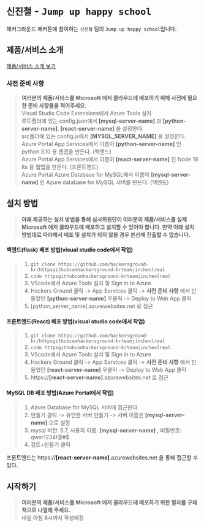 # `신진철` - `Jump up happy school`

해커그라운드 해커톤에 참여하는 `신진철` 팀의 `Jump up happy school`입니다.

## 제품/서비스 소개

<!-- 아래 링크는 지우지 마세요 -->
[제품/서비스 소개 보기](TOPIC.md)
<!-- 위 링크는 지우지 마세요 -->

### 사전 준비 사항

> **여러분의 제품/서비스를 Microsoft 애저 클라우드에 배포하기 위해 사전에 필요한 준비 사항들을 적어주세요.**<br>
> Visual Studio Code Extensions에서 Azure Tools 설치<br>
> 루트폴더에 있는 config.json에서 **[mysql-server-name]** 과 **[python-server-name]**, **[react-server-name]** 을 설정한다.<br>
> src폴더에 있는 config.js에서 **[MYSQL_SERVER_NAME]** 을 설정한다.<br>
> Azure Portal App Services에서 이름이 **[python-server-name]** 인 python 3.10 용 웹앱을 만든다. (백엔드)<br>
> Azure Portal App Services에서 이름이 **[react-server-name]** 인 Node 18 lts 용 웹앱을 만든다. (프론트엔드)<br>
> Azure Portal Azure Database for MySQL에서 이름이 **[mysql-server-name]** 인 Azure database for MySQL 서버를 만든다. (백엔드)<br>

## 설치 방법

> **아래 제공하는 설치 방법을 통해 심사위원단이 여러분의 제품/서비스를 실제 Microsoft 애저 클라우드에 배포하고 설치할 수 있어야 합니다. 만약 아래 설치 방법대로 따라해서 배포 및 설치가 되지 않을 경우 본선에 진출할 수 없습니다.**<br>
#### 백엔드(flask) 배포 방법(visual studio code에서 작업)<br>
> 1. ```git clone https://github.com/hackersground-kr/httpsgithubcomhackersground-krteamjincheolreal```<br>
> 2. ```code httpsgithubcomhackersground-krteamjincheolreal```<br>
> 3. VScode에서 Azure Tools 설치 및 Sign in to Azure<br>
> 4. Hackers Ground 클릭 -> App Services 클릭 -> **사전 준비 사항** 에서 만들었던 **[python-server-name]** 우클릭 -> Deploy to Web App 클릭<br>
> 5. [python_server_name].azurewebsites.net 로 접근<br>

#### 프론트엔드(React) 배포 방법(visual studio code에서 작업)<br>
> 1. ```git clone https://github.com/hackersground-kr/httpsgithubcomhackersground-krteamjincheolreal```<br>
> 2. ```code httpsgithubcomhackersground-krteamjincheolreal```<br>
> 3. VScode에서 Azure Tools 설치 및 Sign in to Azure<br>
> 4. Hackers Ground 클릭 -> App Services 클릭 -> **사전 준비 사항** 에서 만들었던 **[react-server-name]** 우클릭 -> Deploy to Web App 클릭<br>
> 5. https://**[react-server-name]**.azurewebsites.net 로 접근<br>

#### MySQL DB 배포 방법(Azure Portal에서 작업)<br>
> 1. Azure Database for MySQL 서버에 접근한다.<br>
> 2. 만들기 클릭 -> 유연한 서버 만들기 -> 서버 이름은 **[mysql-server-name]** 으로 설정<br>
> 3. mysql 버전: 5.7, 사용자 이름: **[mysql-server-name]** , 비밀번호: qwer1234!@#$ <br>
> 4. 검토+만들기 클릭<br>

프론트엔드는 https://**[react-server-name]**.azurewebsites.net 을 통해 접근할 수 있다.<br>



## 시작하기

> **여러분의 제품/서비스를 Microsoft 애저 클라우드에 배포하기 위한 절차를 구체적으로 나열해 주세요.**<br>
> 내일 아침 8시까지 작성예정
